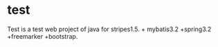 test
====

Test is a test web project of java  for stripes1.5. + mybatis3.2 +spring3.2 +freemarker +bootstrap.
